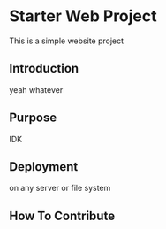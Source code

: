 # Starter Web Project
This is a simple website project

## Introduction
yeah whatever

## Purpose
IDK

## Deployment
on any server or file system

## How To Contribute
